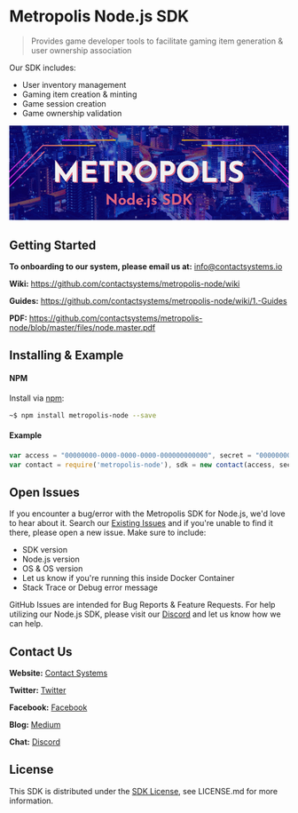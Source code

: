 # Metropolis Node.js SDK

> Provides game developer tools to facilitate gaming item generation & user ownership association

Our SDK includes:

* User inventory management
* Gaming item creation & minting
* Game session creation
* Game ownership validation

![](files/metropolis-nodejs-githubheader.jpg)

## Getting Started

**To onboarding to our system, please email us at:** info@contactsystems.io

**Wiki:** https://github.com/contactsystems/metropolis-node/wiki

**Guides:** https://github.com/contactsystems/metropolis-node/wiki/1.-Guides

**PDF:** https://github.com/contactsystems/metropolis-node/blob/master/files/node.master.pdf

## Installing & Example

#### NPM

Install via [npm](https://www.npmjs.com/):
```sh
~$ npm install metropolis-node --save
```

#### Example
```javascript
var access = "00000000-0000-0000-0000-000000000000", secret = "00000000-0000-0000-0000-000000000000";
var contact = require('metropolis-node'), sdk = new contact(access, secret);
```

## Open Issues
If you encounter a bug/error with the Metropolis SDK for Node.js, we'd love to hear about it. Search our [Existing Issues](https://github.com/contactsystems/metropolis-node/issues) and if you're unable to find it there, please open a new issue. Make sure to include:
* SDK version
* Node.js version
* OS & OS version
* Let us know if you're running this inside Docker Container
* Stack Trace or Debug error message

GitHub Issues are intended for Bug Reports & Feature Requests. For help utilizing our Node.js SDK, please visit our [Discord](https://discord.gg/E9WVsWt) and let us know how we can help.

## Contact Us

**Website:** [Contact Systems](https://www.contactsystems.io/)

**Twitter:** [Twitter](https://twitter.com/c0ntactsystems)

**Facebook:** [Facebook](facebook.com/c0ntactsystems)

**Blog:** [Medium](https://medium.com/c%C3%B8ntact-systems)

**Chat:** [Discord](https://discord.gg/J9ntMyU)

## License

This SDK is distributed under the [SDK License](), see LICENSE.md for more information.
